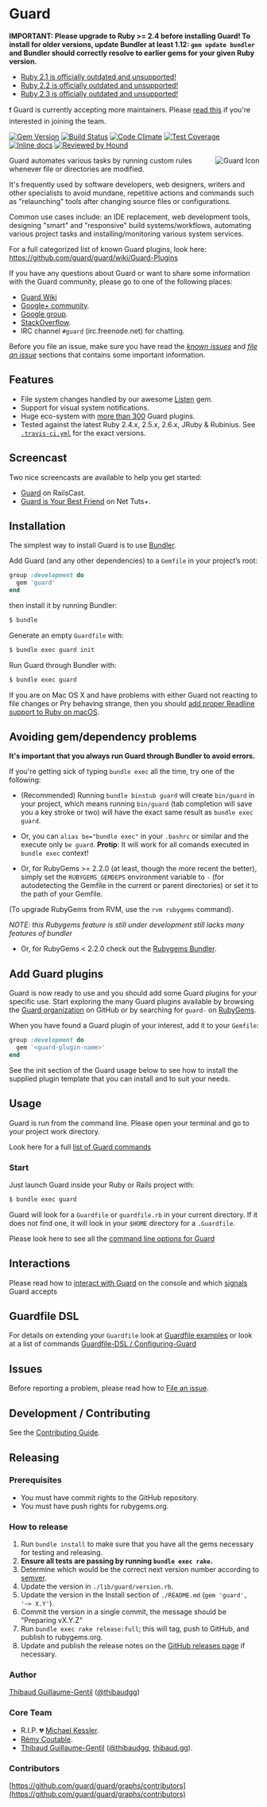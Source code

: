 # Guard

**IMPORTANT: Please upgrade to Ruby >= 2.4 before installing Guard! To install for older versions, update Bundler at least 1.12: `gem update bundler` and Bundler should correctly resolve to earlier gems for your given Ruby version.**

- [Ruby 2.1 is officially outdated and unsupported!](https://www.ruby-lang.org/en/news/2016/03/30/ruby-2-1-9-released/)
- [Ruby 2.2 is officially outdated and unsupported!](https://www.ruby-lang.org/en/news/2018/06/20/support-of-ruby-2-2-has-ended/)
- [Ruby 2.3 is officially outdated and unsupported!](https://www.ruby-lang.org/en/news/2019/03/31/support-of-ruby-2-3-has-ended/)

:exclamation: Guard is currently accepting more maintainers. Please [read this](https://github.com/guard/guard/wiki/Maintainers) if you're interested in joining the team.

[![Gem Version](https://img.shields.io/gem/v/guard.svg?style=flat)](https://rubygems.org/gems/guard) [![Build Status](https://travis-ci.org/guard/guard.svg?branch=master)](https://travis-ci.org/guard/guard) [![Code Climate](https://codeclimate.com/github/guard/guard/badges/gpa.svg)](https://codeclimate.com/github/guard/guard) [![Test Coverage](https://codeclimate.com/github/guard/guard/badges/coverage.svg)](https://codeclimate.com/github/guard/guard) [![Inline docs](http://inch-ci.org/github/guard/guard.svg)](http://inch-ci.org/github/guard/guard) [![Reviewed by Hound](https://img.shields.io/badge/Reviewed_by-Hound-8E64B0.svg)](https://houndci.com)

<img src="http://f.cl.ly/items/0A0M3W2x3I1P450z341U/guard-Icon.png" alt="Guard Icon" align="right" />
Guard automates various tasks by running custom rules whenever file or directories are modified.

It's frequently used by software developers, web designers, writers and other specialists to avoid mundane, repetitive actions and commands such as "relaunching" tools after changing source files or configurations.

Common use cases include: an IDE replacement, web development tools, designing "smart" and "responsive" build systems/workflows, automating various project tasks and installing/monitoring various system services.

For a full categorized list of known Guard plugins, look here: https://github.com/guard/guard/wiki/Guard-Plugins

If you have
any questions about Guard or want to share some information with the Guard community, please go to one of
the following places:

* [Guard Wiki](https://github.com/guard/guard/wiki)
* [Google+ community](https://plus.google.com/communities/110022199336250745477).
* [Google group](http://groups.google.com/group/guard-dev).
* [StackOverflow](http://stackoverflow.com/questions/tagged/guard).
* IRC channel `#guard` (irc.freenode.net) for chatting.

Before you file an issue, make sure you have read the _[known issues](#issues)_ and _[file an issue](#file-an-issue)_ sections that contains some important information.

## Features

* File system changes handled by our awesome [Listen](https://github.com/guard/listen) gem.
* Support for visual system notifications.
* Huge eco-system with [more than 300](https://rubygems.org/search?query=guard-) Guard plugins.
* Tested against the latest Ruby 2.4.x, 2.5.x, 2.6.x, JRuby & Rubinius. See [`.travis-ci.yml`](https://github.com/guard/guard/blob/master/.travis.yml) for the exact versions.

## Screencast

Two nice screencasts are available to help you get started:

* [Guard](http://railscasts.com/episodes/264-guard) on RailsCast.
* [Guard is Your Best Friend](http://net.tutsplus.com/tutorials/tools-and-tips/guard-is-your-best-friend) on Net Tuts+.

## Installation

The simplest way to install Guard is to use [Bundler](http://bundler.io).

Add Guard (and any other dependencies) to a `Gemfile` in your project’s root:

```ruby
group :development do
  gem 'guard'
end
```

then install it by running Bundler:

```bash
$ bundle
```

Generate an empty `Guardfile` with:

```bash
$ bundle exec guard init
```

Run Guard through Bundler with:

```bash
$ bundle exec guard
```

If you are on Mac OS X and have problems with either Guard not reacting to file
changes or Pry behaving strange, then you should [add proper Readline support
to Ruby on macOS](https://github.com/guard/guard/wiki/Add-Readline-support-to-Ruby-on-Mac-OS-X).

## Avoiding gem/dependency problems

**It's important that you always run Guard through Bundler to avoid errors.**

If you're getting sick of typing `bundle exec` all the time, try one of the following:

* (Recommended) Running `bundle binstub guard` will create `bin/guard` in your
  project, which means running `bin/guard` (tab completion will save you a key
  stroke or two) will have the exact same result as `bundle exec guard`.

* Or, you can `alias be="bundle exec"` in your `.bashrc` or similar and the execute only `be guard`.
  **Protip**: It will work for all comands executed in `bundle exec` context!


* Or, for RubyGems >= 2.2.0 (at least, though the more recent the better),
  simply set the `RUBYGEMS_GEMDEPS` environment variable to `-` (for autodetecting
  the Gemfile in the current or parent directories) or set it to the path of your Gemfile.

(To upgrade RubyGems from RVM, use the `rvm rubygems` command).

*NOTE: this Rubygems feature is still under development still lacks many features of bundler*

* Or, for RubyGems < 2.2.0 check out the [Rubygems Bundler](https://github.com/rvm/rubygems-bundler).

## Add Guard plugins

Guard is now ready to use and you should add some Guard plugins for your specific use. Start exploring the many Guard
plugins available by browsing the [Guard organization](https://github.com/guard) on GitHub or by searching for `guard-`
on [RubyGems](https://rubygems.org/search?utf8=%E2%9C%93&query=guard-).

When you have found a Guard plugin of your interest, add it to your `Gemfile`:

```ruby
group :development do
  gem '<guard-plugin-name>'
end
```

See the init section of the Guard usage below to see how to install the supplied plugin template that you can install and
to suit your needs.

## Usage

Guard is run from the command line. Please open your terminal and go to your project work directory.

Look here for a full [list of Guard commands](https://github.com/guard/guard/wiki/List-of-Guard-Commands)

### Start

Just launch Guard inside your Ruby or Rails project with:

```bash
$ bundle exec guard
```

Guard will look for a `Guardfile` or `guardfile.rb` in your current directory. If it does not find one, it will look
in your `$HOME` directory for a `.Guardfile`.

Please look here to see all the [command line options for Guard](https://github.com/guard/guard/wiki/Command-line-options-for-Guard)

## Interactions

Please read how to [interact with Guard](https://github.com/guard/guard/wiki/Interacting-with-Guard) on the console and which [signals](https://github.com/guard/guard/wiki/Interacting-with-Guard#guard-signals) Guard accepts


## Guardfile DSL

For details on extending your `Guardfile` look at [Guardfile examples](https://github.com/guard/guard/wiki/Guardfile-examples) or look at a list of commands [Guardfile-DSL / Configuring-Guard](https://github.com/guard/guard/wiki/Guardfile-DSL---Configuring-Guard)

## Issues

Before reporting a problem, please read how to [File an issue](https://github.com/guard/guard/blob/master/CONTRIBUTING.md#file-an-issue).

## Development / Contributing

See the [Contributing Guide](https://github.com/guard/guard/blob/master/CONTRIBUTING.md#development).

## Releasing

### Prerequisites

* You must have commit rights to the GitHub repository.
* You must have push rights for rubygems.org.

### How to release

1. Run `bundle install` to make sure that you have all the gems necessary for testing and releasing.
2.  **Ensure all tests are passing by running `bundle exec rake`.**
3. Determine which would be the correct next version number according to [semver](http://semver.org/).
4. Update the version in `./lib/guard/version.rb`.
5. Update the version in the Install section of `./README.md` (`gem 'guard', '~> X.Y'`).
6. Commit the version in a single commit, the message should be "Preparing vX.Y.Z"
7. Run `bundle exec rake release:full`; this will tag, push to GitHub, and publish to rubygems.org.
8. Update and publish the release notes on the [GitHub releases page](https://github.com/guard/guard/releases) if necessary.

### Author

[Thibaud Guillaume-Gentil](https://github.com/thibaudgg) ([@thibaudgg](https://twitter.com/thibaudgg))

### Core Team

* R.I.P. :broken_heart: [Michael Kessler](https://github.com/netzpirat).
* [Rémy Coutable](https://github.com/rymai).
* [Thibaud Guillaume-Gentil](https://github.com/thibaudgg) ([@thibaudgg](https://twitter.com/thibaudgg), [thibaud.gg](https://thibaud.gg/)).

### Contributors

[https://github.com/guard/guard/graphs/contributors](https://github.com/guard/guard/graphs/contributors)

